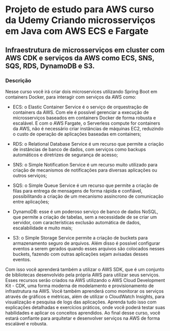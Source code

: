 # Projeto de estudo para AWS curso da Udemy Criando microsserviços em Java com AWS ECS e Fargate

## Infraestrutura de microsserviços em cluster com AWS CDK e serviços da AWS como ECS, SNS, SQS, RDS, DynamoDB e S3.

### Descrição

Nesse curso você irá criar dois microservices utilizando Spring Boot em containers Docker, para interagir com serviços da AWS como:
* ECS: o Elastic Container Service é o serviço de orquestração de containers da AWS. Com ele é possível gerenciar a execução de microsserviços baseados em containers Docker de forma robusta e escalável. E com o AWS Fargate, o Serverless compute for containers da AWS, não é necessário criar instâncias de máquinas EC2, reduzindo o custo de operação de aplicações baseadas em containers;

* RDS: o Relational Database Service é um recurso que permite a criação de instâncias de banco de dados, com serviços como backups automáticos e diretrizes de segurança de acesso;

* SNS: o Simple Notification Service é um recurso muito utilizado para criação de mecanismos de notificações para diversas aplicações ou outros serviços;

* SQS: o Simple Queue Service é um recurso que permite a criação de filas para entrega de mensagens de forma rápida e confiável, possibilitando a criação de um mecanismo assíncrono de comunicação entre aplicações;

* DynamoDB: esse é um poderoso serviço de banco de dados NoSQL, que permite a criação de tabelas, sem a necessidade de se criar um servidor, com características exclusão automática de dados, escalabilidade e muito mais;

* S3: o Simple Storage Service permite a criação de buckets para armazenamento seguro de arquivos. Além disso é possível configurar eventos a serem gerados quando esses arquivos são colocados nesses buckets, fazendo com outras aplicações sejam avisadas desses eventos.

Com isso você aprenderá também a utilizar o AWS SDK, que é um conjunto de bibliotecas desenvolvido pela própria AWS para utilizar seus serviços. Esses recursos serão criados na AWS utilizando o AWS Cloud Development Kit - CDK, uma forma moderna de modelamento e provisionamento de infrastrutura na AWS. Você também aprenderá como monitorar os serviços através de gráficos e métricas, além de utilizar o CloudWatch Insights, para visualização e pesquisa de logs das aplicações. Aprenda tudo isso com explicações detalhadas e exercícios práticos, onde você poderá testar suas habilidades e aplicar os conceitos aprendidos. Ao final desse curso, você estará confiante para arquitetar e desenvolver serviços na AWS de forma escalável e robusta.